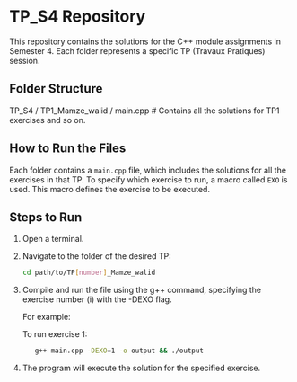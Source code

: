 # TP_S4 Repository

This repository contains the solutions for the C++ module assignments in Semester 4. Each folder represents a specific TP (Travaux Pratiques) session.

## Folder Structure

TP_S4 / TP1_Mamze_walid / main.cpp # Contains all the solutions for TP1 exercises and so on.

## How to Run the Files

Each folder contains a `main.cpp` file, which includes the solutions for all the exercises in that TP. To specify which exercise to run, a macro called `EXO` is used. This macro defines the exercise to be executed.

## Steps to Run

1. Open a terminal.
2. Navigate to the folder of the desired TP:
   ```bash
   cd path/to/TP[number]_Mamze_walid
3. Compile and run the file using the g++ command, specifying the exercise number (i) with the -DEXO flag.
   
   For example:

     To run exercise 1:
      ```bash
         g++ main.cpp -DEXO=1 -o output && ./output
5. The program will execute the solution for the specified exercise.
  
